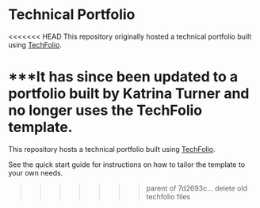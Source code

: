 # Technical Portfolio

<<<<<<< HEAD
This repository originally hosted a technical portfolio built using [TechFolio](http://techfolios.github.io). 

***It has since been updated to a portfolio built by Katrina Turner and no longer uses the TechFolio template.
=======
This repository hosts a technical portfolio built using [TechFolio](http://techfolios.github.io). 

See the quick start guide for instructions on how to tailor the template to your own needs.
>>>>>>> parent of 7d2693c... delete old techfolio files


